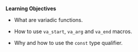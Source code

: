**Learning Objectives**

- What are variadic functions.

- How to use ```va_start```, ```va_arg``` and ```va_end``` macros.

- Why and how to use the ```const``` type qualifier.
